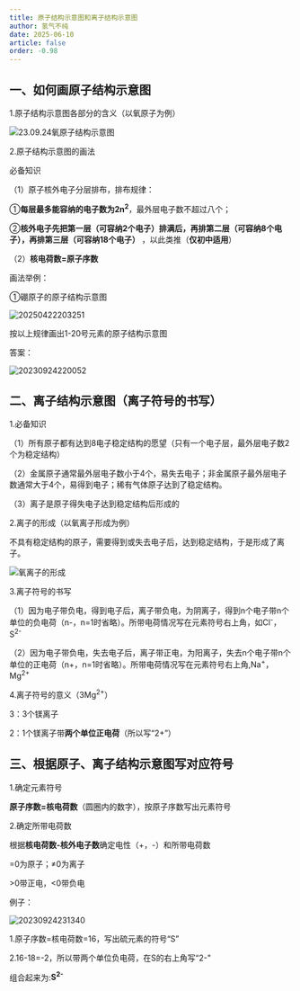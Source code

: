 ```yaml
---
title: 原子结构示意图和离子结构示意图
author: 氢气不纯
date: 2025-06-10
article: false
order: -0.98
---
```


## 一、如何画原子结构示意图

1.原子结构示意图各部分的含义（以氧原子为例）

![23.09.24氧原子结构示意图](https://img.edaychem.cn//img/23.09.24氧原子结构示意图.jpg)​

2.原子结构示意图的画法	

必备知识

（1）原子核外电子分层排布，排布规律：

①**每层最多能容纳的电子数为2n<sup>2</sup>**​，最外层电子数不超过八个；

②**核外电子先把第一层（可容纳2个电子）排满后，再排第二层（可容纳8个电子），再排第三层（可容纳18个电子）** ，以此类推（**仅初中适用**）

（2）**核电荷数=原子序数**

画法举例：

①硼原子的原子结构示意图

![20250422203251](https://img.edaychem.cn//img/20250422203251.jpg)​

按以上规律画出1-20号元素的原子结构示意图

答案：

![20230924220052](https://img.edaychem.cn//img/20230924220052.jpg)​

## 二、离子结构示意图（离子符号的书写）

1.必备知识	

（1）所有原子都有达到8电子稳定结构的愿望（只有一个电子层，最外层电子数2个为稳定结构）

（2）金属原子通常最外层电子数小于4个，易失去电子；非金属原子最外层电子数通常大于4个，易得到电子；稀有气体原子达到了稳定结构。

（3）离子是原子得失电子达到稳定结构后形成的

2.离子的形成（以氧离子形成为例）

不具有稳定结构的原子，需要得到或失去电子后，达到稳定结构，于是形成了离子。

![氧离子的形成](https://img.edaychem.cn//img/氧离子的形成.jpg)​

3.离子符号的书写

（1）因为电子带负电，得到电子后，离子带负电，为阴离子，得到n个电子带n个单位的负电荷（n-，n=1时省略）。所带电荷情况写在元素符号右上角，如Cl<sup>-</sup>，S<sup>2-</sup>

（2）因为电子带负电，失去电子后，离子带正电，为阳离子，失去n个电子带n个单位的正电荷（n+，n=1时省略）。所带电荷情况写在元素符号右上角,Na<sup>+</sup>，Mg<sup>2+</sup>

4.离子符号的意义（3Mg<sup>2+</sup>）

3：3个镁离子

2：1个镁离子带**两个单位正电荷**（所以写“2+”）

## 三、根据原子、离子结构示意图写对应符号

1.确定元素符号	

**原子序数=核电荷数**（圆圈内的数字），按原子序数写出元素符号

2.确定所带电荷数

根据**核电荷数-核外电子数**确定电性（+，-）和所带电荷数

=0为原子；≠0为离子

\>0带正电，\<0带负电

例子：

![20230924231340](https://img.edaychem.cn//img/20230924231340.jpg)​

1.原子序数=核电荷数=16，写出硫元素的符号“S”

2.16-18=-2，所以带两个单位负电荷，在S的右上角写“2-"

组合起来为:**S<sup>2-</sup>**

‍
